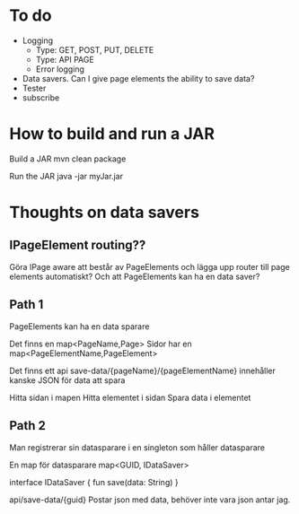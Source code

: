 
# To do
- Logging
    - Type: GET, POST, PUT, DELETE
    - Type: API PAGE
    - Error logging
- Data savers. Can I give page elements the ability to save data? 
- Tester
- subscribe

# How to build and run a JAR
Build a JAR
mvn clean package

Run the JAR
java -jar myJar.jar


# Thoughts on data savers
## IPageElement routing??
Göra IPage aware att består av PageElements och lägga upp router till page elements automatiskt?
Och att PageElements kan ha en data saver?

## Path 1
PageElements kan ha en data sparare

Det finns en map<PageName,Page>
Sidor har en map<PageElementName,PageElement>

Det finns ett api save-data/{pageName}/{pageElementName}
innehåller kanske JSON för data att spara

Hitta sidan i mapen
Hitta elementet i sidan
Spara data i elementet


## Path 2

Man registrerar sin datasparare i en singleton som håller datasparare

En map för datasparare
map<GUID, IDataSaver>

interface IDataSaver {
fun save(data: String)
}

api/save-data/{guid}
Postar json med data, behöver inte vara json antar jag.